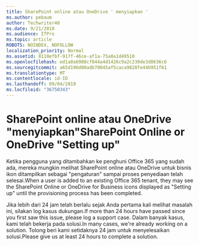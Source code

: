 ```yaml
---
title: SharePoint online atau OneDrive ' menyiapkan '
ms.author: pebaum
author: Techwriter40
ms.date: 9/21/2018
ms.audience: ITPro
ms.topic: article
ROBOTS: NOINDEX, NOFOLLOW
localization_priority: Normal
ms.assetid: 8110efbf-917f-46ce-af1a-75a8a1d49510
ms.openlocfilehash: ed1a0a6988cf044a4d1426c9a2c230de3d0636c6
ms.sourcegitcommit: a65d196d00adb70045af5caca9828fe44b951f61
ms.translationtype: MT
ms.contentlocale: id-ID
ms.lasthandoff: 09/04/2019
ms.locfileid: "36750343"
---
```

# <a name="sharepoint-online-or-onedrive-setting-up"></a><span data-ttu-id="1e94b-102">SharePoint online atau OneDrive "menyiapkan"</span><span class="sxs-lookup"><span data-stu-id="1e94b-102">SharePoint Online or OneDrive "Setting up"</span></span>

<span data-ttu-id="1e94b-103">Ketika pengguna yang ditambahkan ke penghuni Office 365 yang sudah ada, mereka mungkin melihat SharePoint online atau OneDrive untuk bisnis ikon ditampilkan sebagai "pengaturan" sampai proses penyediaan telah selesai.</span><span class="sxs-lookup"><span data-stu-id="1e94b-103">When a user is added to an existing Office 365 tenant, they may see the SharePoint Online or OneDrive for Business icons displayed as "Setting up" until the provisioning process has been completed.</span></span>
  
<span data-ttu-id="1e94b-104">Jika lebih dari 24 jam telah berlalu sejak Anda pertama kali melihat masalah ini, silakan log kasus dukungan.</span><span class="sxs-lookup"><span data-stu-id="1e94b-104">If more than 24 hours have passed since you first saw this issue, please log a support case.</span></span> <span data-ttu-id="1e94b-105">Dalam banyak kasus, kami telah bekerja pada solusi.</span><span class="sxs-lookup"><span data-stu-id="1e94b-105">In many cases, we're already working on a solution.</span></span> <span data-ttu-id="1e94b-106">Tolong beri kami setidaknya 24 jam untuk menyelesaikan solusi.</span><span class="sxs-lookup"><span data-stu-id="1e94b-106">Please give us at least 24 hours to complete a solution.</span></span>
  


